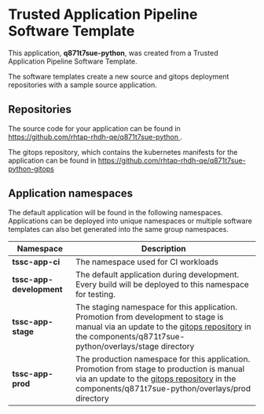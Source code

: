 # Trusted Application Pipeline Software Template

This application, **q871t7sue-python**, was created from a Trusted Application Pipeline Software Template.

The software templates create a new source and gitops deployment repositories with a sample source application. 

## Repositories

The source code for your application can be found in [https://github.com/rhtap-rhdh-qe/q871t7sue-python ](https://github.com/rhtap-rhdh-qe/q871t7sue-python ).
 
The gitops repository, which contains the kubernetes manifests for the application can be found in 
[https://github.com/rhtap-rhdh-qe/q871t7sue-python-gitops ](https://github.com/rhtap-rhdh-qe/q871t7sue-python-gitops ) 

## Application namespaces 

The default application will be found in the following namespaces. Applications can be deployed into unique namespaces or multiple software templates can also bet generated into the same group namespaces.  

|  Namespace   |  Description   |  
| -------- | -------- |
| **tssc-app-ci** | The namespace used for CI workloads |
| **tssc-app-development** | The default application during development. Every build will be deployed to this namespace for testing. |
| **tssc-app-stage** | The staging namespace for this application. Promotion from development to stage is manual via an update to the [gitops repository](https://github.com/rhtap-rhdh-qe/q871t7sue-python-gitops ) in the components/q871t7sue-python/overlays/stage directory |
| **tssc-app-prod** | The production namespace for this application. Promotion from stage to production is manual via an update to the [gitops repository](https://github.com/rhtap-rhdh-qe/q871t7sue-python-gitops ) in the components/q871t7sue-python/overlays/prod directory |